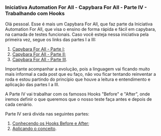### Iniciativa Automation For All - Capybara For All - Parte IV - Trabalhando com Hooks

Olá pessoal. Esse é mais um Capybara For All, que faz parte da Iniciativa Automation For All, que visa o ensino de forma rápida e fácil em capybara, na camada de testes funcionais. Caso você esteja nessa iniciativa pela primeira vez, segue os links das partes I a III:

1. [Capybara For All - Parte I](https://github.com/thiagomarquessp/capybaraforall);
2. [Capybara For All - Parte II](https://github.com/thiagomarquessp/capybara_for_all_p2);
3. [Capybara For All - Parte III](https://github.com/thiagomarquessp/capybara_for_all_p3).

Importante acompanhar a evolução, pois a linguagem vai ficando muito mais informal a cada post que eu faço, não vou ficar tentando reinventar a roda e estou partindo do princípio que houve a leitura e entendimento e aplicação das partes I a III.

A Parte IV vai trabalhar com os famosos Hooks "Before" e "After", onde iremos definir o que queremos que o nosso teste faça antes e depois de cada cenário.

Parte IV será divida nas seguintes partes:

1. [Conhecendo os Hooks Before e After](https://github.com/thiagomarquessp/capybara_for_all_p4/blob/master/conhecendo_hooks_before_after.md);
2. [Aplicando o conceito](https://github.com/thiagomarquessp/capybara_for_all_p4/blob/master/aplicando_conceitos.md).

